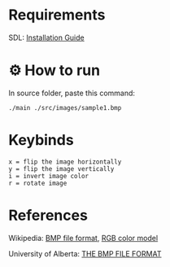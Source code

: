 # Requirements
  SDL: [Installation Guide](https://wiki.libsdl.org/SDL2/Installation)

# ⚙️ How to run
  In source folder, paste this command:
  ```
  ./main ./src/images/sample1.bmp
  ```
# Keybinds
  ```
  x = flip the image horizontally
  y = flip the image vertically
  i = invert image color
  r = rotate image
  ```

# References
  Wikipedia: [BMP file format](https://en.wikipedia.org/wiki/BMP_file_format), [RGB color model](https://en.wikipedia.org/wiki/RGB_color_model)
  
  University of Alberta: [THE BMP FILE FORMAT](https://www.ece.ualberta.ca/~elliott/ee552/studentAppNotes/2003_w/misc/bmp_file_format/bmp_file_format.htm)
